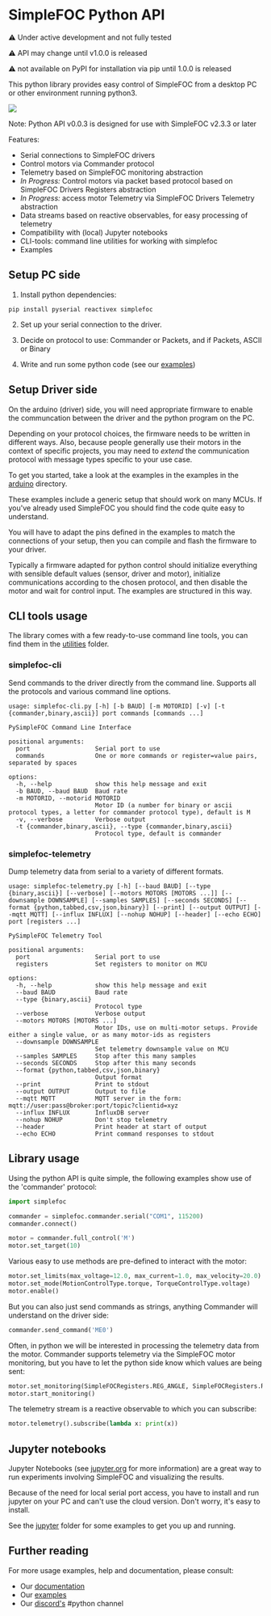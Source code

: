 # SimpleFOC Python API

:warning: Under active development and not fully tested

:warning: API may change until v1.0.0 is released

:warning: not available on PyPI for installation via pip until 1.0.0 is released


This python library provides easy control of SimpleFOC from a desktop PC or other environment running python3.



![](https://github.com/runger1101001/pysimplefoc/assets/7306964/0f40461c-47e1-4494-a50f-89fde83da85b)



Note: Python API v0.0.3 is designed for use with SimpleFOC v2.3.3 or later

Features:

- Serial connections to SimpleFOC drivers
- Control motors via Commander protocol
- Telemetry based on SimpleFOC monitoring abstraction
- *In Progress:* Control motors via packet based protocol based on SimpleFOC Drivers Registers abstraction
- *In Progress:* access motor Telemetry via SimpleFOC Drivers Telemetry abstraction
- Data streams based on reactive observables, for easy processing of telemetry
- Compatibility with (local) Jupyter notebooks
- CLI-tools: command line utilities for working with simplefoc
- Examples

## Setup PC side

1. Install python dependencies:

```
pip install pyserial reactivex simplefoc
```

2. Set up your serial connection to the driver.

3. Decide on protocol to use: Commander or Packets, and if Packets, ASCII or Binary

4. Write and run some python code (see our [examples](./examples/))

## Setup Driver side

On the arduino (driver) side, you will need appropriate firmware to enable the communcation between the driver and the python program on the PC.

Depending on your protocol choices, the firmware needs to be written in different ways. Also, because people generally use their motors in the context of specific projects, you may need to *extend* the communication protocol with message types specific to your use case.

To get you started, take a look at the examples in the examples in the [arduino](./examples/arduino/) directory.

These examples include a generic setup that should work on many MCUs. If you've already used SimpleFOC you should find the code quite easy to understand. 

You will have to adapt the pins defined in the examples to match the connections of your setup, then you can compile and flash the firmware to your driver.

Typically a firmware adapted for python control should initialize everything with sensible default values (sensor, driver and motor), initialize communications according to the chosen protocol, and then disable the motor and wait for control input. The examples are structured in this way.

## CLI tools usage

The library comes with a few ready-to-use command line tools, you can find them in the [utilities](./utilities/) folder.

### simplefoc-cli

Send commands to the driver directly from the command line. Supports all the protocols and various command line options.

```plain
usage: simplefoc-cli.py [-h] [-b BAUD] [-m MOTORID] [-v] [-t {commander,binary,ascii}] port commands [commands ...]

PySimpleFOC Command Line Interface

positional arguments:
  port                  Serial port to use
  commands              One or more commands or register=value pairs, separated by spaces

options:
  -h, --help            show this help message and exit
  -b BAUD, --baud BAUD  Baud rate
  -m MOTORID, --motorid MOTORID
                        Motor ID (a number for binary or ascii protocol types, a letter for commander protocol type), default is M
  -v, --verbose         Verbose output
  -t {commander,binary,ascii}, --type {commander,binary,ascii}
                        Protocol type, default is commander
```

### simplefoc-telemetry

Dump telemetry data from serial to a variety of different formats.

```plain
usage: simplefoc-telemetry.py [-h] [--baud BAUD] [--type {binary,ascii}] [--verbose] [--motors MOTORS [MOTORS ...]] [--downsample DOWNSAMPLE] [--samples SAMPLES] [--seconds SECONDS] [--format {python,tabbed,csv,json,binary}] [--print] [--output OUTPUT] [--mqtt MQTT] [--influx INFLUX] [--nohup NOHUP] [--header] [--echo ECHO] port [registers ...]

PySimpleFOC Telemetry Tool

positional arguments:
  port                  Serial port to use
  registers             Set registers to monitor on MCU

options:
  -h, --help            show this help message and exit
  --baud BAUD           Baud rate
  --type {binary,ascii}
                        Protocol type
  --verbose             Verbose output
  --motors MOTORS [MOTORS ...]
                        Motor IDs, use on multi-motor setups. Provide either a single value, or as many motor-ids as registers
  --downsample DOWNSAMPLE
                        Set telemetry downsample value on MCU
  --samples SAMPLES     Stop after this many samples
  --seconds SECONDS     Stop after this many seconds
  --format {python,tabbed,csv,json,binary}
                        Output format
  --print               Print to stdout
  --output OUTPUT       Output to file
  --mqtt MQTT           MQTT server in the form: mqtt://user:pass@broker:port/topic?clientid=xyz
  --influx INFLUX       InfluxDB server
  --nohup NOHUP         Don't stop telemetry
  --header              Print header at start of output
  --echo ECHO           Print command responses to stdout
```


## Library usage

Using the python API is quite simple, the following examples show use of the 'commander' protocol:

```python
import simplefoc

commander = simplefoc.commander.serial("COM1", 115200)
commander.connect()

motor = commander.full_control('M')
motor.set_target(10)
```

Various easy to use methods are pre-defined to interact with the motor:

```python
motor.set_limits(max_voltage=12.0, max_current=1.0, max_velocity=20.0)
motor.set_mode(MotionControlType.torque, TorqueControlType.voltage)
motor.enable()
```

But you can also just send commands as strings, anything Commander will understand on the driver side:

```python
commander.send_command('ME0')
```

Often, in python we will be interested in processing the telemetry data from the motor. Commander supports telemetry via the SimpleFOC motor monitoring, but you have to let the python side know which values are being sent:

```python
motor.set_monitoring(SimpleFOCRegisters.REG_ANGLE, SimpleFOCRegisters.REG_VELOCITY)
motor.start_monitoring()
```

The telemetry stream is a reactive observable to which you can subscribe:

```python
motor.telemetry().subscribe(lambda x: print(x))
```

## Jupyter notebooks

Jupyter Notebooks (see [jupyter.org](https://jupyter.org) for more information) are a great way to run experiments involving SimpleFOC and visualizing the results.

Because of the need for local serial port access, you have to install and run jupyter on your PC and can't use the cloud version. Don't worry, it's easy to install.

See the [jupyter](./jupyter/) folder for some examples to get you up and running.

## Further reading

For more usage examples, help and documentation, please consult:

- Our [documentation](./docs/)
- Our [examples](./examples/)
- Our [discord's](https://discord.com/invite/kWBwuzY32n) #python channel
